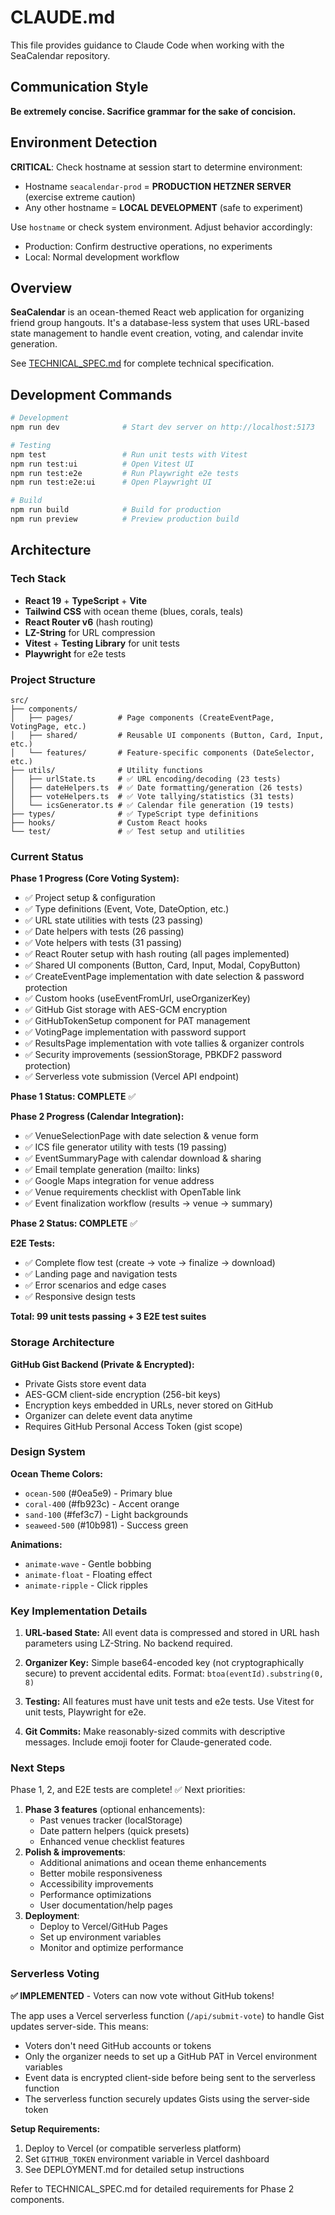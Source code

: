 # CLAUDE.md

This file provides guidance to Claude Code when working with the SeaCalendar repository.

## Communication Style

**Be extremely concise. Sacrifice grammar for the sake of concision.**

## Environment Detection

**CRITICAL**: Check hostname at session start to determine environment:
- Hostname `seacalendar-prod` = **PRODUCTION HETZNER SERVER** (exercise extreme caution)
- Any other hostname = **LOCAL DEVELOPMENT** (safe to experiment)

Use `hostname` or check system environment. Adjust behavior accordingly:
- Production: Confirm destructive operations, no experiments
- Local: Normal development workflow

## Overview

**SeaCalendar** is an ocean-themed React web application for organizing friend group hangouts. It's a database-less system that uses URL-based state management to handle event creation, voting, and calendar invite generation.

See [TECHNICAL_SPEC.md](TECHNICAL_SPEC.md) for complete technical specification.

## Development Commands

```bash
# Development
npm run dev              # Start dev server on http://localhost:5173

# Testing
npm test                 # Run unit tests with Vitest
npm run test:ui          # Open Vitest UI
npm run test:e2e         # Run Playwright e2e tests
npm run test:e2e:ui      # Open Playwright UI

# Build
npm run build            # Build for production
npm run preview          # Preview production build
```

## Architecture

### Tech Stack
- **React 19** + **TypeScript** + **Vite**
- **Tailwind CSS** with ocean theme (blues, corals, teals)
- **React Router v6** (hash routing)
- **LZ-String** for URL compression
- **Vitest** + **Testing Library** for unit tests
- **Playwright** for e2e tests

### Project Structure

```
src/
├── components/
│   ├── pages/          # Page components (CreateEventPage, VotingPage, etc.)
│   ├── shared/         # Reusable UI components (Button, Card, Input, etc.)
│   └── features/       # Feature-specific components (DateSelector, etc.)
├── utils/              # Utility functions
│   ├── urlState.ts     # ✅ URL encoding/decoding (23 tests)
│   ├── dateHelpers.ts  # ✅ Date formatting/generation (26 tests)
│   ├── voteHelpers.ts  # ✅ Vote tallying/statistics (31 tests)
│   └── icsGenerator.ts # ✅ Calendar file generation (19 tests)
├── types/              # ✅ TypeScript type definitions
├── hooks/              # Custom React hooks
└── test/               # ✅ Test setup and utilities
```

### Current Status

**Phase 1 Progress (Core Voting System):**
- ✅ Project setup & configuration
- ✅ Type definitions (Event, Vote, DateOption, etc.)
- ✅ URL state utilities with tests (23 passing)
- ✅ Date helpers with tests (26 passing)
- ✅ Vote helpers with tests (31 passing)
- ✅ React Router setup with hash routing (all pages implemented)
- ✅ Shared UI components (Button, Card, Input, Modal, CopyButton)
- ✅ CreateEventPage implementation with date selection & password protection
- ✅ Custom hooks (useEventFromUrl, useOrganizerKey)
- ✅ GitHub Gist storage with AES-GCM encryption
- ✅ GitHubTokenSetup component for PAT management
- ✅ VotingPage implementation with password support
- ✅ ResultsPage implementation with vote tallies & organizer controls
- ✅ Security improvements (sessionStorage, PBKDF2 password protection)
- ✅ Serverless vote submission (Vercel API endpoint)

**Phase 1 Status: COMPLETE** ✅

**Phase 2 Progress (Calendar Integration):**
- ✅ VenueSelectionPage with date selection & venue form
- ✅ ICS file generator utility with tests (19 passing)
- ✅ EventSummaryPage with calendar download & sharing
- ✅ Email template generation (mailto: links)
- ✅ Google Maps integration for venue address
- ✅ Venue requirements checklist with OpenTable link
- ✅ Event finalization workflow (results → venue → summary)

**Phase 2 Status: COMPLETE** ✅

**E2E Tests:**
- ✅ Complete flow test (create → vote → finalize → download)
- ✅ Landing page and navigation tests
- ✅ Error scenarios and edge cases
- ✅ Responsive design tests

**Total: 99 unit tests passing + 3 E2E test suites**

### Storage Architecture

**GitHub Gist Backend (Private & Encrypted):**
- Private Gists store event data
- AES-GCM client-side encryption (256-bit keys)
- Encryption keys embedded in URLs, never stored on GitHub
- Organizer can delete event data anytime
- Requires GitHub Personal Access Token (gist scope)

### Design System

**Ocean Theme Colors:**
- `ocean-500` (#0ea5e9) - Primary blue
- `coral-400` (#fb923c) - Accent orange
- `sand-100` (#fef3c7) - Light backgrounds
- `seaweed-500` (#10b981) - Success green

**Animations:**
- `animate-wave` - Gentle bobbing
- `animate-float` - Floating effect
- `animate-ripple` - Click ripples

### Key Implementation Details

1. **URL-based State:** All event data is compressed and stored in URL hash parameters using LZ-String. No backend required.

2. **Organizer Key:** Simple base64-encoded key (not cryptographically secure) to prevent accidental edits. Format: `btoa(eventId).substring(0, 8)`

3. **Testing:** All features must have unit tests and e2e tests. Use Vitest for unit tests, Playwright for e2e.

4. **Git Commits:** Make reasonably-sized commits with descriptive messages. Include emoji footer for Claude-generated code.

### Next Steps

Phase 1, 2, and E2E tests are complete! ✅ Next priorities:
1. **Phase 3 features** (optional enhancements):
   - Past venues tracker (localStorage)
   - Date pattern helpers (quick presets)
   - Enhanced venue checklist features
2. **Polish & improvements**:
   - Additional animations and ocean theme enhancements
   - Better mobile responsiveness
   - Accessibility improvements
   - Performance optimizations
   - User documentation/help pages
3. **Deployment**:
   - Deploy to Vercel/GitHub Pages
   - Set up environment variables
   - Monitor and optimize performance

### Serverless Voting

**✅ IMPLEMENTED** - Voters can now vote without GitHub tokens!

The app uses a Vercel serverless function (`/api/submit-vote`) to handle Gist updates server-side. This means:
- Voters don't need GitHub accounts or tokens
- Only the organizer needs to set up a GitHub PAT in Vercel environment variables
- Event data is encrypted client-side before being sent to the serverless function
- The serverless function securely updates Gists using the server-side token

**Setup Requirements:**
1. Deploy to Vercel (or compatible serverless platform)
2. Set `GITHUB_TOKEN` environment variable in Vercel dashboard
3. See DEPLOYMENT.md for detailed setup instructions

Refer to TECHNICAL_SPEC.md for detailed requirements for Phase 2 components.
